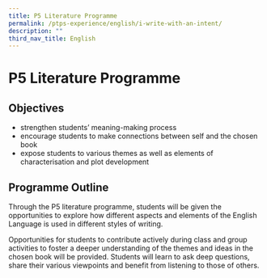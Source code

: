 ```yaml
---
title: P5 Literature Programme
permalink: /ptps-experience/english/i-write-with-an-intent/
description: ""
third_nav_title: English
---
```


# P5 Literature Programme

## Objectives
* strengthen students’ meaning-making process 
* encourage students to make connections between self and the chosen book
* expose students to various themes as well as elements of characterisation and plot development


## Programme Outline
Through the P5 literature programme, students will be given the opportunities to explore how different aspects and elements of the English Language is used in different styles of writing. 

Opportunities for students to contribute actively during class and group activities to foster a deeper understanding of the themes and ideas in the chosen book will be provided. Students will learn to ask deep questions, share their various viewpoints and benefit from listening to those of others.
